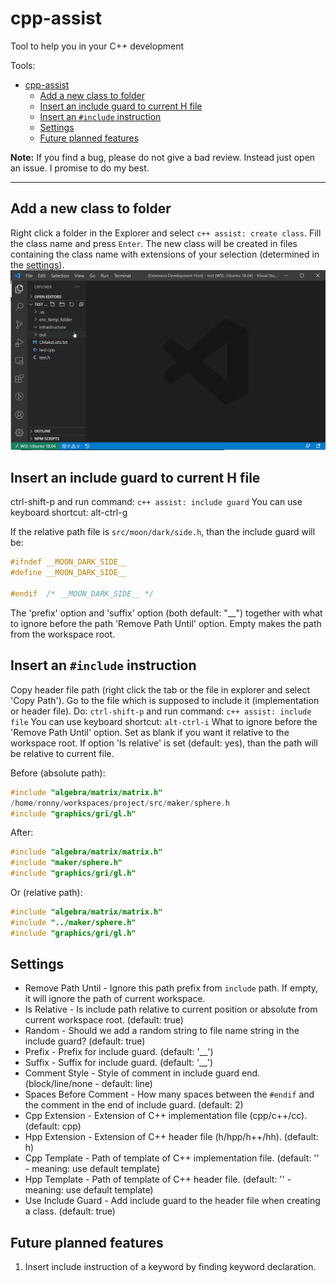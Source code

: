 # cpp-assist

Tool to help you in your C++ development

Tools:
- [cpp-assist](#cpp-assist)
  - [Add a new class to folder](#add-a-new-class-to-folder)
  - [Insert an include guard to current H file](#insert-an-include-guard-to-current-h-file)
  - [Insert an `#include` instruction](#insert-an-include-instruction)
  - [Settings](#settings)
  - [Future planned features](#future-planned-features)

**Note:** If you find a bug, please do not give a bad review. Instead just open an issue. I promise to do my best.

---
## Add a new class to folder
Right click a folder in the Explorer and select `c++ assist: create class`. Fill the class name and press `Enter`. The new class will be created in files containing the class name with extensions of your selection (determined in the [settings](#settings)).
![Add a new class to folder](screen-casts/create-class.gif)

## Insert an include guard to current H file
ctrl-shift-p and run command: `c++ assist: include guard`
You can use keyboard shortcut: alt-ctrl-g

If the relative path file is `src/moon/dark/side.h`, than the include guard will be:
```c
#ifndef __MOON_DARK_SIDE__
#define __MOON_DARK_SIDE__

#endif  /* __MOON_DARK_SIDE__ */
```
The 'prefix' option and 'suffix' option (both  default: "\_\_") together with what to ignore before the path 'Remove Path Until' option. Empty makes the path from the workspace root.

## Insert an `#include` instruction
Copy header file path (right click the tab or the file in explorer and select 'Copy Path'). Go to the file which is supposed to include it (implementation or header file). 
Do: `ctrl-shift-p` and run command: `c++ assist: include file`
You can use keyboard shortcut: `alt-ctrl-i`
What to ignore before the 'Remove Path Until' option. Set as blank if you want it relative to the workspace root. If option 'Is relative' is set (default: yes), than the path will be relative to current file.

Before (absolute path):
```cpp
#include "algebra/matrix/matrix.h"
/home/ronny/workspaces/project/src/maker/sphere.h
#include "graphics/gri/gl.h"
```
After:
```cpp
#include "algebra/matrix/matrix.h"
#include "maker/sphere.h"
#include "graphics/gri/gl.h"
```
Or (relative path):
```cpp
#include "algebra/matrix/matrix.h"
#include "../maker/sphere.h"
#include "graphics/gri/gl.h"
```

## Settings
* Remove Path Until - Ignore this path prefix from `include` path. If empty, it will ignore the path of current workspace.
* Is Relative - Is include path relative to current position or absolute from current workspace root. (default: true)
* Random - Should we add a random string to file name string in the include guard? (default: true)
* Prefix - Prefix for include guard. (default: '__')
* Suffix - Suffix for include guard. (default: '__')
* Comment Style - Style of comment in include guard end. (block/line/none - default: line)
* Spaces Before Comment - How many spaces between the `#endif` and the comment in the end of include guard. (default: 2)
* Cpp Extension - Extension of C++ implementation file (cpp/c++/cc). (default: cpp)
* Hpp Extension - Extension of C++ header file (h/hpp/h++/hh). (default: h)
* Cpp Template - Path of template of C++ implementation file. (default: '' - meaning: use default template)
* Hpp Template - Path of template of C++ header file. (default: '' - meaning: use default template)
* Use Include Guard - Add include guard to the header file when creating a class. (default: true)
        
## Future planned features
1. Insert include instruction of a keyword by finding keyword declaration.
